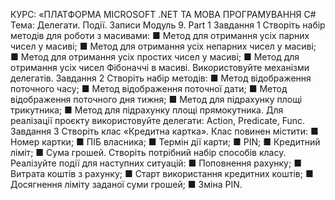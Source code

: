 КУРС: «ПЛАТФОРМА MICROSOFT .NET
ТА МОВА ПРОГРАМУВАННЯ C#
Тема: Делегати. Події. Записи
Модуль 9. Part 1
Завдання 1
Створіть набір методів для роботи з масивами:
■ Метод для отримання усіх парних чисел у масиві;
■ Метод для отримання усіх непарних чисел у масиві;
■ Метод для отримання усіх простих чисел у масиві;
■ Метод для отримання усіх чисел Фібоначчі в масиві.
Використовуйте механізми делегатів.
Завдання 2
Створіть набір методів:
■ Метод відображення поточного часу;
■ Метод відображення поточної дати;
■ Метод відображення поточного дня тижня;
■ Метод для підрахунку площі трикутника;
■ Метод для підрахунку площі прямокутника.
Для реалізації проєкту використовуйте делегати: Action, Predicate, Func.
Завдання 3
Створіть клас «Кредитна картка». Клас повинен містити:
■ Номер картки;
■ ПІБ власника;
■ Термін дії карти;
■ PIN;
■ Кредитний ліміт;
■ Сума грошей.
Створіть потрібний набір способів класу. Реалізуйте
події для наступних ситуацій:
■ Поповнення рахунку;
■ Витрата коштів з рахунку;
■ Старт використання кредитних коштів;
■ Досягнення ліміту заданої суми грошей;
■ Зміна PIN.
